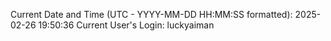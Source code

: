 Current Date and Time (UTC - YYYY-MM-DD HH:MM:SS formatted): 2025-02-26 19:50:36
Current User's Login: luckyaiman
